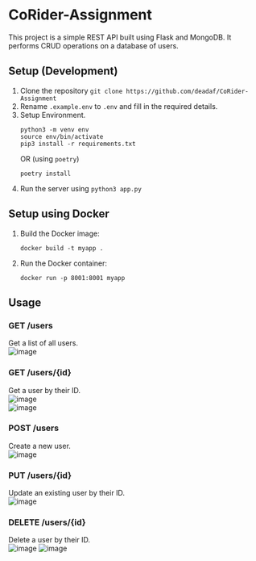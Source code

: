 # CoRider-Assignment

This project is a simple REST API built using Flask and MongoDB. It performs CRUD operations on a database of users.

## Setup (Development)

1. Clone the repository
   `git clone https://github.com/deadaf/CoRider-Assignment`
2. Rename `.example.env` to `.env` and fill in the required details.
3. Setup Environment.
   ```
   python3 -m venv env
   source env/bin/activate
   pip3 install -r requirements.txt
   ```
   OR (using `poetry`)<br>
   ```
   poetry install
   ```
4. Run the server using `python3 app.py`

## Setup using Docker

1. Build the Docker image:
   ```
   docker build -t myapp .
   ```
2. Run the Docker container:
   ```
   docker run -p 8001:8001 myapp
   ```

## Usage

### GET /users
Get a list of all users. <br>
![image](https://user-images.githubusercontent.com/72350242/234672368-d1cdcd0a-6a1d-4a86-b417-210ac5ca4964.png)

### GET /users/{id}
Get a user by their ID. <br>
![image](https://user-images.githubusercontent.com/72350242/234672784-393d4607-63cf-4062-958f-43a0ac01f465.png) <br>
![image](https://user-images.githubusercontent.com/72350242/234672820-4bee4cee-38f9-42dd-a40a-9e857ef288f5.png)

### POST /users
Create a new user. <br>
![image](https://user-images.githubusercontent.com/72350242/234673100-4705a873-b265-4002-b1f2-4ec6aacba61d.png)

### PUT /users/{id}
Update an existing user by their ID. <br>
![image](https://user-images.githubusercontent.com/72350242/234673396-9d8300e2-bb9a-4d95-a485-8e443c6ee3f0.png)

### DELETE /users/{id}
Delete a user by their ID. <br>
![image](https://user-images.githubusercontent.com/72350242/234673719-779ca0dc-c639-4511-8c9c-c63ba2d8b312.png)
![image](https://user-images.githubusercontent.com/72350242/234673673-e1a11947-594e-4df7-b56b-57671cfa5f9f.png)

